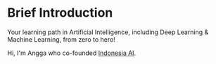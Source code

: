 # Brief Introduction

Your learning path in Artificial Intelligence, including Deep Learning &amp; Machine Learning, from zero to hero!

Hi, I'm Angga who co-founded <a href="http://aiforindonesia.org/">Indonesia AI</a>.
